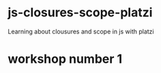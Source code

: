 # js-closures-scope-platzi
Learning about clousures and scope in js with platzi
# workshop number 1

